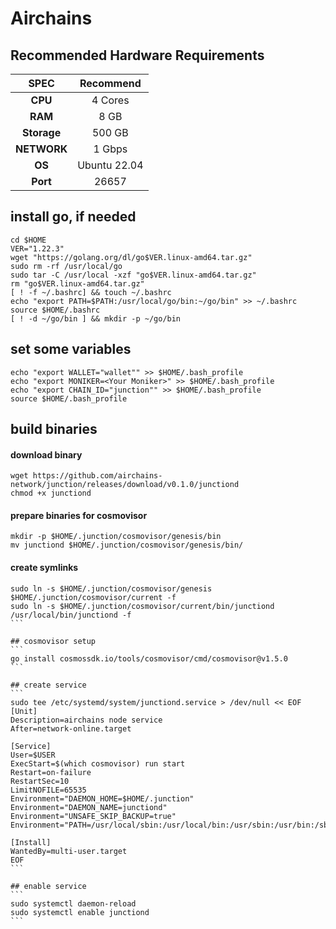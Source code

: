 # Airchains

## Recommended Hardware Requirements

|   SPEC      |       Recommend          |
| :---------: | :-----------------------:|
|   **CPU**   |        4 Cores           |
|   **RAM**   |        8 GB              |
| **Storage** |        500 GB            |
| **NETWORK** |        1 Gbps            |
|   **OS**    |        Ubuntu 22.04      |
|   **Port**  |        26657             | 

## install go, if needed

```
cd $HOME
VER="1.22.3"
wget "https://golang.org/dl/go$VER.linux-amd64.tar.gz"
sudo rm -rf /usr/local/go
sudo tar -C /usr/local -xzf "go$VER.linux-amd64.tar.gz"
rm "go$VER.linux-amd64.tar.gz"
[ ! -f ~/.bashrc] && touch ~/.bashrc
echo "export PATH=$PATH:/usr/local/go/bin:~/go/bin" >> ~/.bashrc
source $HOME/.bashrc
[ ! -d ~/go/bin ] && mkdir -p ~/go/bin
```
## set some variables

```
echo "export WALLET="wallet"" >> $HOME/.bash_profile
echo "export MONIKER=<Your Moniker>" >> $HOME/.bash_profile
echo "export CHAIN_ID="junction"" >> $HOME/.bash_profile
source $HOME/.bash_profile
```

## build binaries
#### download binary
```
wget https://github.com/airchains-network/junction/releases/download/v0.1.0/junctiond
chmod +x junctiond
```
#### prepare binaries for cosmovisor
```
mkdir -p $HOME/.junction/cosmovisor/genesis/bin
mv junctiond $HOME/.junction/cosmovisor/genesis/bin/
```
#### create symlinks
````
sudo ln -s $HOME/.junction/cosmovisor/genesis $HOME/.junction/cosmovisor/current -f
sudo ln -s $HOME/.junction/cosmovisor/current/bin/junctiond /usr/local/bin/junctiond -f
```

## cosmovisor setup
```
go install cosmossdk.io/tools/cosmovisor/cmd/cosmovisor@v1.5.0
```

## create service
```
sudo tee /etc/systemd/system/junctiond.service > /dev/null << EOF
[Unit]
Description=airchains node service
After=network-online.target
 
[Service]
User=$USER
ExecStart=$(which cosmovisor) run start
Restart=on-failure
RestartSec=10
LimitNOFILE=65535
Environment="DAEMON_HOME=$HOME/.junction"
Environment="DAEMON_NAME=junctiond"
Environment="UNSAFE_SKIP_BACKUP=true"
Environment="PATH=/usr/local/sbin:/usr/local/bin:/usr/sbin:/usr/bin:/sbin:/bin:/usr/games:/usr/local/games:/snap/bin:$HOME/.junction/cosmovisor/current/bin"
 
[Install]
WantedBy=multi-user.target
EOF
```

## enable service
```
sudo systemctl daemon-reload
sudo systemctl enable junctiond
```

